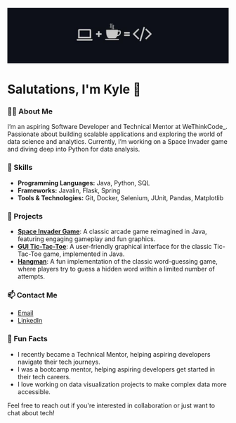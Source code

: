 ![Profile Banner](banner_pic.png)

# Salutations, I'm Kyle 👋

### 👨‍💻 About Me
I’m an aspiring Software Developer and Technical Mentor at WeThinkCode_. Passionate about building scalable applications and exploring the world of data science and analytics. Currently, I’m working on a Space Invader game and diving deep into Python for data analysis.

### 🚀 Skills
- **Programming Languages:** Java, Python, SQL
- **Frameworks:** Javalin, Flask, Spring
- **Tools & Technologies:** Git, Docker, Selenium, JUnit, Pandas, Matplotlib

### 🔧 Projects
- **[Space Invader Game](https://github.com/kloggenberg/space-invaders)**: A classic arcade game reimagined in Java, featuring engaging gameplay and fun graphics.
- **[GUI Tic-Tac-Toe](https://github.com/kloggenberg/TikTacToe)**: A user-friendly graphical interface for the classic Tic-Tac-Toe game, implemented in Java.
- **[Hangman](https://github.com/kloggenberg/Hangman)**: A fun implementation of the classic word-guessing game, where players try to guess a hidden word within a limited number of attempts.

### 📫 Contact Me
- [Email](kyleloggenberg9@gmail.com)
- [LinkedIn](https://www.linkedin.com/in/loggenberg/)

### 🌟 Fun Facts
- I recently became a Technical Mentor, helping aspiring developers navigate their tech journeys.
- I was a bootcamp mentor, helping aspiring developers get started in their tech careers.
- I love working on data visualization projects to make complex data more accessible.

Feel free to reach out if you're interested in collaboration or just want to chat about tech!
